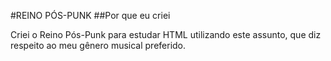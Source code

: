 #REINO PÓS-PUNK
##Por que eu criei

Criei o Reino Pós-Punk para estudar HTML utilizando este assunto, que diz respeito ao meu gênero musical preferido.